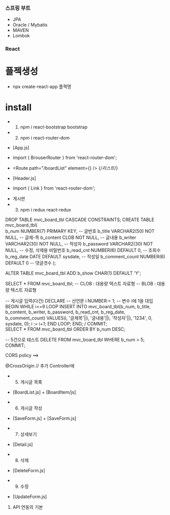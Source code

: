 
### 스프링 부트
- JPA
- Oracle / Mybatis
- MAVEN
- Lombok


### React

# 플젝생성
- npx create-react-app 플젝명

# install
- 1) npm i react-bootstrap bootstrap

- 2) npm i react-router-dom

- [App.js]
- import { BrouserRouter } from 'react-router-dom';
- <Route path="/boardList" element={<BoardList />} /> {/*리스트*/}

- [Header.js]
- import { Link } from 'react-router-dom';
- <Link to="/boardList" className='nav-link'>게시판</Link>



- 3) npm i redux react-redux

 DROP TABLE mvc_board_tbl  CASCADE CONSTRAINTS;
 CREATE TABLE mvc_board_tbl(  
    b_num         NUMBER(7)  PRIMARY KEY,		-- 글번호
	b_title       VARCHAR2(50)  NOT NULL,		-- 글제-목
	b_content     CLOB  NOT NULL,		        -- 글내용
	b_writer      VARCHAR2(30)  NOT NULL,	    -- 작성자
	b_password    VARCHAR2(30)  NOT NULL,     -- 수정, 삭제용 비밀번호
	b_read_cnt     NUMBER(6)   DEFAULT 0,		-- 조회수
	b_reg_date     DATE  DEFAULT sysdate,	    -- 작성일
	b_comment_count  NUMBER(6)   DEFAULT 0	--  댓글갯수
);

 ALTER TABLE mvc_board_tbl
   ADD b_show CHAR(1) DEFAULT 'Y';
   
 SELECT * FROM mvc_board_tbl;
-- CLOB : 대용량 텍스트 자료형
-- BLOB : 대용량 텍스트 자료형  
   
-- 게시글 입력(다건)
DECLARE -- 선언문
    i   NUMBER:= 1; -- 변수 i에 1을 대입
BEGIN
    WHILE i<=9 LOOP
        INSERT INTO mvc_board_tbl(b_num, b_title, b_content, b_writer, b_password, b_read_cnt, b_reg_date, b_comment_count)
         VALUES(i, '글제목'||i, '글내용'||i, '작성자'||i, '1234', 0, sysdate, 0);
         i := i+1;
    END LOOP;
END;
/
COMMIT;   
SELECT * FROM mvc_board_tbl 
ORDER BY b_num DESC;


-- 5건으로 테스트
DELETE FROM mvc_board_tbl
WHERE b_num > 5;
COMMIT;

CORS policy ==>

@CrossOrigin // 추가
Controller에

- 5) 게시글 목록
- [BoardList.js] + [BoardItem/js]


- 6) 게시글 작성
- [SaveForm.js] + [SaveForm.js]

- 7) 상세보기
- [Detail.js]

- 8) 삭제
- [DeleteForm.js]

- 9) 수정
- [UpdateForm.js]

1. API 연동의 기본

<!-- axios를 사용해서 GET(SELECT), PUT(EDIT), POST(INSERT), DELETE(DELETE) 등의 메서드로 API 요청을 할 수 있다.

REST API 를 사용 할 때에는 하고 싶은 작업에 따라 다른 메서드로 요청을 할 수 있는데 메서드들은 다음 의미를 가지고 있습니다.

GET: 데이터 조회
POST: 데이터 등록
PUT: 데이터 수정
DELETE: 데이터 제거

@RestController
@RequestMapping(value="/samples")
public class SampleController {

// select
@GetMapping

// insert
@PostMapping

// update
@PutMapping

// Delete
@DeleteMapping
} -->